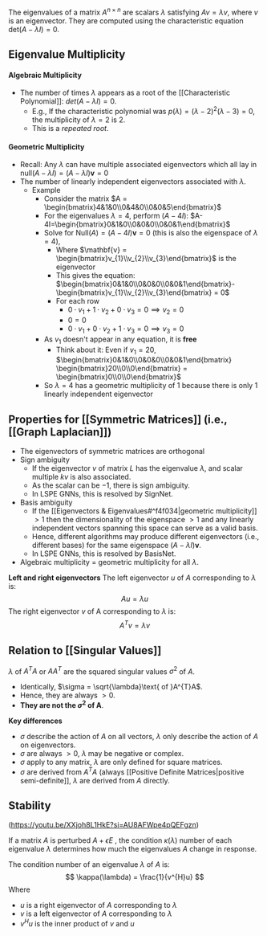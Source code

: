The eigenvalues of a matrix $A^{n\times n}$ are scalars $\lambda$ satisfying $Av = \lambda v$, where $v$ is an eigenvector. They are computed using the characteristic equation $\text{det}(A-\lambda I) = 0$.
## Eigenvalue Multiplicity
#### Algebraic Multiplicity
* The number of times $\lambda$ appears as a root of the [[Characteristic Polynomial]]: $det(A - \lambda I) = 0$.
	* E.g., If the characteristic polynomial was $p(\lambda) = (\lambda - 2)^{2}(\lambda  -3) = 0$, the multiplicity of $\lambda = 2$ is $2$.
	* This is a *repeated root*.
#### Geometric Multiplicity
* Recall: Any $\lambda$ can have multiple associated eigenvectors which all lay in $\text{null}(A-\lambda I) = (A-\lambda I)\mathbf{v} = 0$
* The number of linearly independent eigenvectors associated with $\lambda$.
	* Example
		* Consider the matrix $A = \begin{bmatrix}4&1&0\\0&4&0\\0&0&5\end{bmatrix}$
		* For the eigenvalues $\lambda = 4$, perform $(A-4I)$: $A-4I=\begin{bmatrix}0&1&0\\0&0&0\\0&0&1\end{bmatrix}$
		* Solve for $\text{Null}(A) = (A-4I)\mathbf{v} = 0$ (this is also the eigenspace of $\lambda = 4$), 
			* Where $\mathbf{v} = \begin{bmatrix}v_{1}\\v_{2}\\v_{3}\end{bmatrix}$ is the eigenvector
			* This gives the equation: $\begin{bmatrix}0&1&0\\0&0&0\\0&0&1\end{bmatrix}-\begin{bmatrix}v_{1}\\v_{2}\\v_{3}\end{bmatrix} = 0$
			* For each row
				* $0 \cdot v_{1} + 1 \cdot v_{2} + 0 \cdot v_{3}= 0 \implies v_{2}=0$
				* $0=0$
				* $0\cdot v_{1} + 0 \cdot v_{2} + 1 \cdot v_{3}=0 \implies v_{3}=0$
		* As $v_{1}$ doesn't appear in any equation, it is **free**
			* Think about it: Even if $v_{1}=20$, $\begin{bmatrix}0&1&0\\0&0&0\\0&0&1\end{bmatrix} \begin{bmatrix}20\\0\\0\end{bmatrix} = \begin{bmatrix}0\\0\\0\end{bmatrix}$
		* So $\lambda = 4$ has a geometric multiplicity of $1$ because there is only 1 linearly independent eigenvector 

## Properties for [[Symmetric Matrices]] (i.e., [[Graph Laplacian]])
* The eigenvectors of symmetric matrices are orthogonal
* Sign ambiguity
	* If the eigenvector $v$ of matrix $L$ has the eigenvalue $\lambda$, and scalar multiple $kv$ is also associated.
	* As the scalar can be $-1$, there is sign ambiguity.
	* In LSPE GNNs, this is resolved by SignNet.
* Basis ambiguity
	* If the [[Eigenvectors & Eigenvalues#^f4f034|geometric multiplicity]] $>1$ then the dimensionality of the eigenspace $>1$ and any linearly independent vectors spanning this space can serve as a valid basis.
	* Hence, different algorithms may produce different eigenvectors (i.e., different bases) for the same eigenspace $(A-\lambda I)\mathbf{v}$.
	* In LSPE GNNs, this is resolved by BasisNet.
* Algebraic multiplicity = geometric multiplicity for all $\lambda$.

**Left and right eigenvectors**
The left eigenvector $u$ of $A$ corresponding to $\lambda$ is:
$$
Au=\lambda u
$$
The right eigenvector $v$ of A corresponding to $\lambda$ is:
$$
A^{T}v=\lambda v
$$
## Relation to [[Singular Values]]
$\lambda$ of $A^{T}A$ or $AA^{T}$ are the squared singular values $\sigma^{2}$ of $A$.
* Identically, $\sigma = \sqrt{\lambda}\text{ of }A^{T}A$.
* Hence, they are always $>0$.
* **They are not the $\sigma^{2}$ of A**.

**Key differences**
* $\sigma$ describe the action of $A$ on all vectors, $\lambda$ only describe the action of $A$ on eigenvectors.
* $\sigma$ are always $>0$, $\lambda$ may be negative or complex.
* $\sigma$ apply to any matrix, $\lambda$ are only defined for square matrices.
* $\sigma$ are derived from $A^{T}A$ (always [[Positive Definite Matrices|positive semi-definite]], $\lambda$ are derived from $A$ directly.


## Stability
(<https://youtu.be/XXjoh8L1HkE?si=AU8AFWpe4pQEFgzn>)

If a matrix $A$ is perturbed $A+\epsilon E$ , the condition $\kappa(\lambda)$ number of each eigenvalue $\lambda$ determines how much the eigenvalues $A$ change in response.

The condition number of an eigenvalue $\lambda$ of $A$ is:
$$
\kappa(\lambda) = \frac{1}{v^{H}u}
$$Where
* $u$ is a right eigenvector of $A$ corresponding to $\lambda$
* $v$ is a left eigenvector of $A$ corresponding to $\lambda$
* $v^{H}u$ is the inner product of $v$ and $u$
